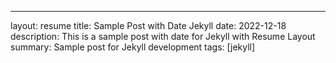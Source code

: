 ---
layout: resume
title: Sample Post with Date Jekyll
date: 2022-12-18
description: This is a sample post with date for Jekyll with Resume Layout
summary: Sample post for Jekyll development
tags: [jekyll]
